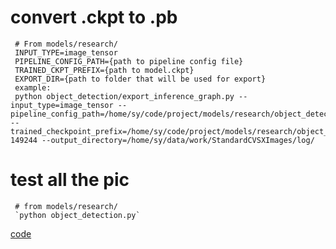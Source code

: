 # convert .ckpt to .pb
     # From models/research/
     INPUT_TYPE=image_tensor
     PIPELINE_CONFIG_PATH={path to pipeline config file}
     TRAINED_CKPT_PREFIX={path to model.ckpt}
     EXPORT_DIR={path to folder that will be used for export}
     example:
     python object_detection/export_inference_graph.py --input_type=image_tensor --pipeline_config_path=/home/sy/code/project/models/research/object_detection/training/pipeline.config --trained_checkpoint_prefix=/home/sy/code/project/models/research/object_detection/training/model.ckpt-149244 --output_directory=/home/sy/data/work/StandardCVSXImages/log/
# test all the pic
 
     # from models/research/
     `python object_detection.py` 
   [code]()
 